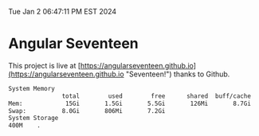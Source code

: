 Tue Jan  2 06:47:11 PM EST 2024

# Angular Seventeen


This project is live at [https://angularseventeen.github.io](https://angularseventeen.github.io "Seventeen!") thanks to Github.

```bash
System Memory
               total        used        free      shared  buff/cache   available
Mem:            15Gi       1.5Gi       5.5Gi       126Mi       8.7Gi        13Gi
Swap:          8.0Gi       806Mi       7.2Gi
System Storage
400M	.
```
